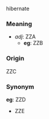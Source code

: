hibernate
### Meaning
+ _adj_: ZZA
    + __eg__: ZZB

### Origin

ZZC

### Synonym

__eg__: ZZD

+ ZZE


